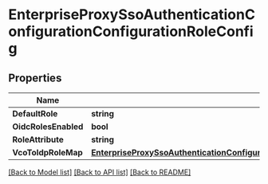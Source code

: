 # EnterpriseProxySsoAuthenticationConfigurationConfigurationRoleConfig

## Properties

Name | Type | Description | Notes
------------ | ------------- | ------------- | -------------
**DefaultRole** | **string** |  | [optional] 
**OidcRolesEnabled** | **bool** |  | [optional] 
**RoleAttribute** | **string** |  | [optional] 
**VcoToIdpRoleMap** | [**EnterpriseProxySsoAuthenticationConfigurationConfigurationRoleConfigVcoToIdpRoleMap**](enterprise_proxy_sso_authentication_configuration_configuration_roleConfig_vcoToIdpRoleMap.md) |  | [optional] 

[[Back to Model list]](../README.md#documentation-for-models) [[Back to API list]](../README.md#documentation-for-api-endpoints) [[Back to README]](../README.md)


